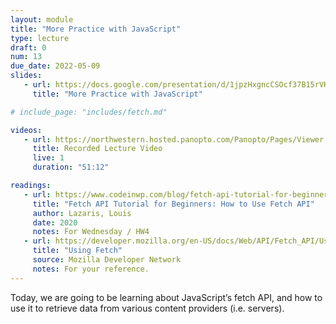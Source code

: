 ```yaml
---
layout: module
title: "More Practice with JavaScript"
type: lecture
draft: 0
num: 13
due_date: 2022-05-09
slides:
   - url: https://docs.google.com/presentation/d/1jpzHxgncCSOcf37B15rVK_-MQzyQxVOMuWlz2aop-iE/edit?usp=sharing
     title: "More Practice with JavaScript"

# include_page: "includes/fetch.md"

videos:
   - url: https://northwestern.hosted.panopto.com/Panopto/Pages/Viewer.aspx?id=45a286de-8161-4c7e-952e-ae90015a6dff
     title: Recorded Lecture Video
     live: 1
     duration: "51:12"

readings:
   - url: https://www.codeinwp.com/blog/fetch-api-tutorial-for-beginners/
     title: "Fetch API Tutorial for Beginners: How to Use Fetch API"
     author: Lazaris, Louis
     date: 2020
     notes: For Wednesday / HW4
   - url: https://developer.mozilla.org/en-US/docs/Web/API/Fetch_API/Using_Fetch
     title: "Using Fetch"
     source: Mozilla Developer Network
     notes: For your reference.
---
```


<!-- <a class="nu-button" href="/spring2022/course-files/lectures/lecture13.zip">
    download lecture files 
    <i class="fas fa-download"></i>
</a> -->

Today, we are going to be learning about JavaScript’s fetch API, and how to use it to retrieve data from various content providers (i.e. servers). 